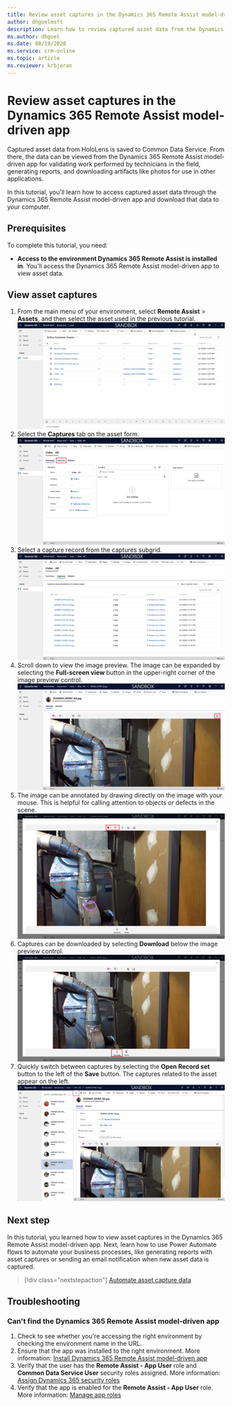 ```yaml
---
title: Review asset captures in the Dynamics 365 Remote Assist model-driven app
author: dhgoelmsft
description: Learn how to review captured asset data from the Dynamics 365 Remote Assist HoloLens app for validation purposes.
ms.author: dhgoel
ms.date: 08/19/2020
ms.service: crm-online
ms.topic: article
ms.reviewer: krbjoran
---
```

# Review asset captures in the Dynamics 365 Remote Assist model-driven app

Captured asset data from HoloLens is saved to Common Data Service. From there, the data can be viewed from the Dynamics 365 Remote Assist model-driven app for validating work performed by technicians in the field, generating reports, and downloading artifacts like photos for use in other applications.

In this tutorial, you'll learn how to access captured asset data through the Dynamics 365 Remote Assist model-driven app and download that data to your computer.

## Prerequisites

To complete this tutorial, you need:

- **Access to the environment Dynamics 365 Remote Assist is installed in**. You'll access the Dynamics 365 Remote Assist model-driven app to view asset data.

## View asset captures

1. From the main menu of your environment, select **Remote Assist** > **Assets**, and then select the asset used in the previous tutorial.
![Screenshot of the asset record list in Dynamics 365 Remote Assist](./media/06.19-asset-list.png "Screenshot of the asset record list in Dynamics 365 Remote Assist")
2. Select the **Captures** tab on the asset form.
![Screenshot of the asset record form](./media/06.20-asset-record.png "Screenshot of the asset record form")
3. Select a capture record from the captures subgrid.
![Screenshot of the asset capture subgrid](./media/06.21-asset-capture-list.png "Screenshot of the asset capture subgrid")
4. Scroll down to view the image preview. The image can be expanded by selecting the **Full-screen view** button in the upper-right corner of the image preview control.
![Screenshot of the asset capture image preview](./media/06.22-asset-capture-image-preview.png "Screenshot of the asset capture image preview")
5. The image can be annotated by drawing directly on the image with your mouse. This is helpful for calling attention to objects or defects in the scene.
![Screenshot of an annotated image capture](./media/06.27-asset-capture-image-preview-annotated.png "Screenshot of an annotated image capture")
6. Captures can be downloaded by selecting **Download** below the image preview control.
![Screenshot of the asset capture image download](./media/06.23-asset-capture-image-preview-expanded.png "[Screenshot of the asset capture image download")
7. Quickly switch between captures by selecting the **Open Record set** button to the left of the **Save** button. The captures related to the asset appear on the left.
![Screenshot of the open record set control](./media/06.28-asset-capture-switcher.png "Screenshot of the open record set control")

## Next step

In this tutorial, you learned how to view asset captures in the Dynamics 365 Remote Assist model-driven app. Next, learn how to use Power Automate flows to automate your business processes, like generating reports with asset captures or sending an email notification when new asset data is captured.

> [!div class="nextstepaction"]
> [Automate asset capture data](./integrate-power-automate.md)

## Troubleshooting

### Can't find the Dynamics 365 Remote Assist model-driven app

1. Check to see whether you're accessing the right environment by checking the environment name in the URL.
2. Ensure that the app was installed to the right environment. More information: [Install Dynamics 365 Remote Assist model-driven app](./ra-webapp-install.md#install-dynamics-365-remote-assist-model-driven-app)
3. Verify that the user has the **Remote Assist - App User** role and **Common Data Service User** security roles assigned. More information: [Assign Dynamics 365 security roles](./asset-capture-add-users.md#assign-dynamics-365-security-roles)
4. Verify that the app is enabled for the **Remote Assist - App User** role. More information: [Manage app roles](./asset-capture-add-users.md#manage-app-roles)
